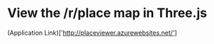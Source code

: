 View the /r/place map in Three.js
=================================

(Application Link)['http://placeviewer.azurewebsites.net/']
